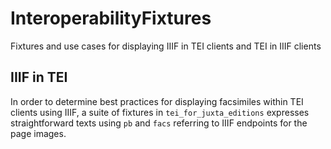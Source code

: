 # InteroperabilityFixtures
Fixtures and use cases for displaying IIIF in TEI clients and TEI in IIIF clients

## IIIF in TEI

In order to determine best practices for displaying facsimiles within TEI clients using IIIF, a suite of fixtures in `tei_for_juxta_editions` expresses straightforward texts using `pb` and `facs` referring to IIIF endpoints for the page images.
